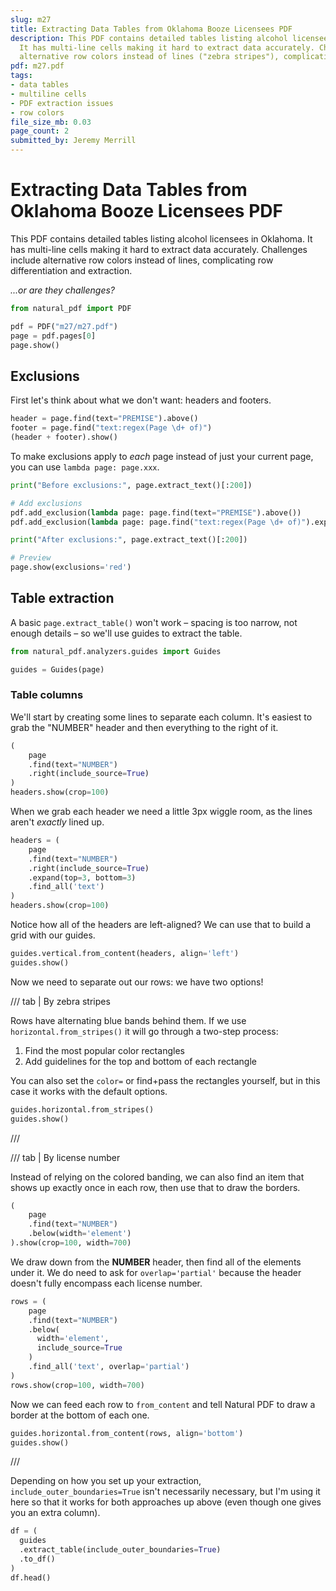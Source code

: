 ```yaml
---
slug: m27
title: Extracting Data Tables from Oklahoma Booze Licensees PDF
description: This PDF contains detailed tables listing alcohol licensees in Oklahoma.
  It has multi-line cells making it hard to extract data accurately. Challenges include
  alternative row colors instead of lines ("zebra stripes"), complicating row differentiation and extraction.
pdf: m27.pdf
tags:
- data tables
- multiline cells
- PDF extraction issues
- row colors
file_size_mb: 0.03
page_count: 2
submitted_by: Jeremy Merrill
---
```

# Extracting Data Tables from Oklahoma Booze Licensees PDF

This PDF contains detailed tables listing alcohol licensees in Oklahoma. It has multi-line cells making it hard to extract data accurately. Challenges include alternative row colors instead of lines, complicating row differentiation and extraction.

*...or are they challenges?*

```python
from natural_pdf import PDF

pdf = PDF("m27/m27.pdf")
page = pdf.pages[0]
page.show()
```

## Exclusions

First let's think about what we don't want: headers and footers.

```python
header = page.find(text="PREMISE").above()
footer = page.find("text:regex(Page \d+ of)")
(header + footer).show()
```

To make exclusions apply to *each* page instead of just your current page, you can use `lambda page: page.xxx`.

```python
print("Before exclusions:", page.extract_text()[:200])

# Add exclusions
pdf.add_exclusion(lambda page: page.find(text="PREMISE").above())
pdf.add_exclusion(lambda page: page.find("text:regex(Page \d+ of)").expand())

print("After exclusions:", page.extract_text()[:200])

# Preview
page.show(exclusions='red')
```

## Table extraction

A basic `page.extract_table()` won't work – spacing is too narrow, not enough details – so we'll use guides to extract the table.

```python
from natural_pdf.analyzers.guides import Guides

guides = Guides(page)
```

### Table columns

We'll start by creating some lines to separate each column. It's easiest to grab the "NUMBER" header and then everything to the right of it.

```python
(
    page
    .find(text="NUMBER")
    .right(include_source=True)
)
headers.show(crop=100)
```

When we grab each header we need a little 3px wiggle room, as the lines aren't *exactly* lined up.

```python
headers = (
    page
    .find(text="NUMBER")
    .right(include_source=True)
    .expand(top=3, bottom=3)
    .find_all('text')
)
headers.show(crop=100)
```

Notice how all of the headers are left-aligned? We can use that to build a grid with our guides.

```python
guides.vertical.from_content(headers, align='left')
guides.show()
```

Now we need to separate out our rows: we have two options!

/// tab | By zebra stripes

Rows have alternating blue bands behind them. If we use `horizontal.from_stripes()` it will go through a two-step process:

1. Find the most popular color rectangles
2. Add guidelines for the top and bottom of each rectangle

You can also set the `color=` or find+pass the rectangles yourself, but in this case it works with the default options.

```python
guides.horizontal.from_stripes()
guides.show()
```

///

/// tab | By license number

Instead of relying on the colored banding, we can also find an item that shows up exactly once in each row, then use that to draw the borders.

```python
(
    page
    .find(text="NUMBER")
    .below(width='element')
).show(crop=100, width=700)
```

We draw down from the **NUMBER** header, then find all of the elements under it. We do need to ask for `overlap='partial'` because the header doesn't fully encompass each license number.

```python
rows = (
    page
    .find(text="NUMBER")
    .below(
      width='element',
      include_source=True
    )
    .find_all('text', overlap='partial')
)
rows.show(crop=100, width=700)
```

Now we can feed each row to `from_content` and tell Natural PDF to draw a border at the bottom of each one.

```python
guides.horizontal.from_content(rows, align='bottom')
guides.show()
```

///

Depending on how you set up your extraction, `include_outer_boundaries=True` isn't necessarily necessary, but I'm using it here so that it works for both approaches up above (even though one gives you an extra column).

```python
df = (
  guides
  .extract_table(include_outer_boundaries=True)
  .to_df()
)
df.head()
```
